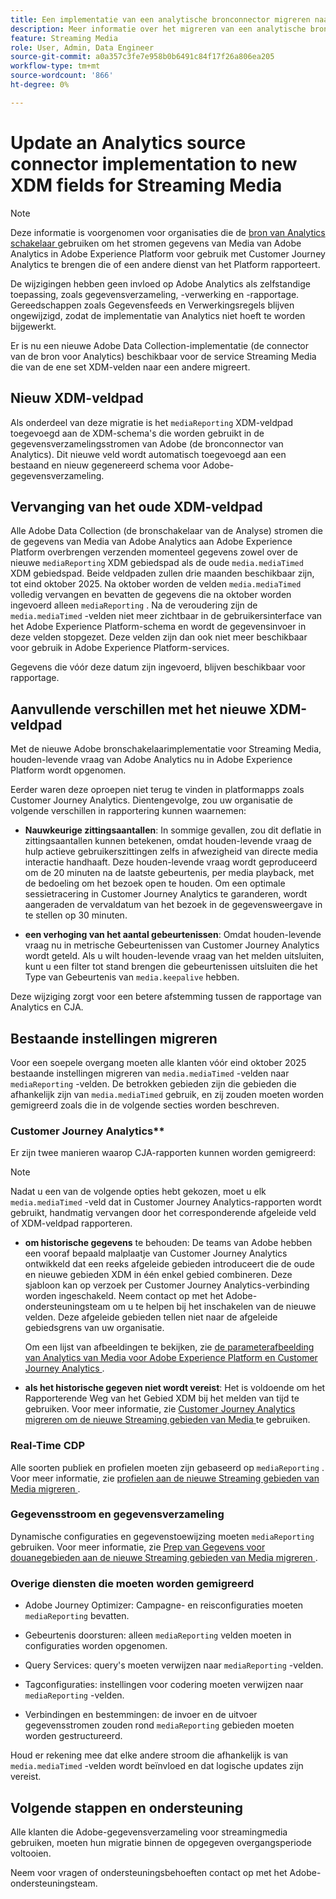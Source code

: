 ```yaml
---
title: Een implementatie van een analytische bronconnector migreren naar bijgewerkte XDM Streaming Media-velden
description: Meer informatie over het migreren van een analytische bronverbindingsimplementatie naar bijgewerkte XDM Streaming Media-velden
feature: Streaming Media
role: User, Admin, Data Engineer
source-git-commit: a0a357c3fe7e958b0b6491c84f17f26a806ea205
workflow-type: tm+mt
source-wordcount: '866'
ht-degree: 0%

---
```


# Update an Analytics source connector implementation to new XDM fields for Streaming Media

>[!NOTE]
>
>Deze informatie is voorgenomen voor organisaties die de [ bron van Analytics schakelaar ](https://experienceleague.adobe.com/en/docs/experience-platform/sources/connectors/adobe-applications/analytics) gebruiken om het stromen gegevens van Media van Adobe Analytics in Adobe Experience Platform voor gebruik met Customer Journey Analytics te brengen die of een andere dienst van het Platform rapporteert.
>
>De wijzigingen hebben geen invloed op Adobe Analytics als zelfstandige toepassing, zoals gegevensverzameling, -verwerking en -rapportage. Gereedschappen zoals Gegevensfeeds en Verwerkingsregels blijven ongewijzigd, zodat de implementatie van Analytics niet hoeft te worden bijgewerkt.

Er is nu een nieuwe Adobe Data Collection-implementatie (de connector van de bron voor Analytics) beschikbaar voor de service Streaming Media die van de ene set XDM-velden naar een andere migreert.

## Nieuw XDM-veldpad

Als onderdeel van deze migratie is het `mediaReporting` XDM-veldpad toegevoegd aan de XDM-schema&#39;s die worden gebruikt in de gegevensverzamelingsstromen van Adobe (de bronconnector van Analytics). Dit nieuwe veld wordt automatisch toegevoegd aan een bestaand en nieuw gegenereerd schema voor Adobe-gegevensverzameling.

## Vervanging van het oude XDM-veldpad

Alle Adobe Data Collection (de bronschakelaar van de Analyse) stromen die de gegevens van Media van Adobe Analytics aan Adobe Experience Platform overbrengen verzenden momenteel gegevens zowel over de nieuwe `mediaReporting` XDM gebiedspad als de oude `media.mediaTimed` XDM gebiedspad. Beide veldpaden zullen drie maanden beschikbaar zijn, tot eind oktober 2025. Na oktober worden de velden `media.mediaTimed` volledig vervangen en bevatten de gegevens die na oktober worden ingevoerd alleen `mediaReporting` . Na de veroudering zijn de `media.mediaTimed` -velden niet meer zichtbaar in de gebruikersinterface van het Adobe Experience Platform-schema en wordt de gegevensinvoer in deze velden stopgezet. Deze velden zijn dan ook niet meer beschikbaar voor gebruik in Adobe Experience Platform-services.

Gegevens die vóór deze datum zijn ingevoerd, blijven beschikbaar voor rapportage.

## Aanvullende verschillen met het nieuwe XDM-veldpad

Met de nieuwe Adobe bronschakelaarimplementatie voor Streaming Media, houden-levende vraag van Adobe Analytics nu in Adobe Experience Platform wordt opgenomen.

Eerder waren deze oproepen niet terug te vinden in platformapps zoals Customer Journey Analytics. Dientengevolge, zou uw organisatie de volgende verschillen in rapportering kunnen waarnemen:

* **Nauwkeurige zittingsaantallen**: In sommige gevallen, zou dit deflatie in zittingsaantallen kunnen betekenen, omdat houden-levende vraag de hulp actieve gebruikerszittingen zelfs in afwezigheid van directe media interactie handhaaft. Deze houden-levende vraag wordt geproduceerd om de 20 minuten na de laatste gebeurtenis, per media playback, met de bedoeling om het bezoek open te houden. Om een optimale sessietracering in Customer Journey Analytics te garanderen, wordt aangeraden de vervaldatum van het bezoek in de gegevensweergave in te stellen op 30 minuten.

* **een verhoging van het aantal gebeurtenissen**: Omdat houden-levende vraag nu in metrische Gebeurtenissen van Customer Journey Analytics wordt geteld. Als u wilt houden-levende vraag van het melden uitsluiten, kunt u een filter tot stand brengen die gebeurtenissen uitsluiten die het Type van Gebeurtenis van `media.keepalive` hebben.

Deze wijziging zorgt voor een betere afstemming tussen de rapportage van Analytics en CJA.

## Bestaande instellingen migreren

Voor een soepele overgang moeten alle klanten vóór eind oktober 2025 bestaande instellingen migreren van `media.mediaTimed` -velden naar `mediaReporting` -velden. De betrokken gebieden zijn die gebieden die afhankelijk zijn van `media.mediaTimed` gebruik, en zij zouden moeten worden gemigreerd zoals die in de volgende secties worden beschreven.

### Customer Journey Analytics**

Er zijn twee manieren waarop CJA-rapporten kunnen worden gemigreerd:

>[!NOTE]
>
>Nadat u een van de volgende opties hebt gekozen, moet u elk `media.mediaTimed` -veld dat in Customer Journey Analytics-rapporten wordt gebruikt, handmatig vervangen door het corresponderende afgeleide veld of XDM-veldpad rapporteren.

* **om historische gegevens** te behouden: De teams van Adobe hebben een vooraf bepaald malplaatje van Customer Journey Analytics ontwikkeld dat een reeks afgeleide gebieden introduceert die de oude en nieuwe gebieden XDM in één enkel gebied combineren. Deze sjabloon kan op verzoek per Customer Journey Analytics-verbinding worden ingeschakeld. Neem contact op met het Adobe-ondersteuningsteam om u te helpen bij het inschakelen van de nieuwe velden. Deze afgeleide gebieden tellen niet naar de afgeleide gebiedsgrens van uw organisatie.

  Om een lijst van afbeeldingen te bekijken, zie [ de parameterafbeelding van Analytics van Media voor Adobe Experience Platform en Customer Journey Analytics ](/help/use-cases/xdm-updates/parameters-mapping.md).

* **als het historische gegeven niet wordt vereist**: Het is voldoende om het Rapporterende Weg van het Gebied XDM bij het melden van tijd te gebruiken. Voor meer informatie, zie [ Customer Journey Analytics migreren om de nieuwe Streaming gebieden van Media ](/help/use-cases/xdm-updates/migrate-cja-setup.md) te gebruiken.

### Real-Time CDP

Alle soorten publiek en profielen moeten zijn gebaseerd op `mediaReporting` . Voor meer informatie, zie [ profielen aan de nieuwe Streaming gebieden van Media migreren ](/help/use-cases/xdm-updates/migrate-profiles.md).

### Gegevensstroom en gegevensverzameling

Dynamische configuraties en gegevenstoewijzing moeten `mediaReporting` gebruiken. Voor meer informatie, zie [ Prep van Gegevens voor douanegebieden aan de nieuwe Streaming gebieden van Media migreren ](/help/use-cases/xdm-updates/migrate-dataprep.md).

### Overige diensten die moeten worden gemigreerd

* Adobe Journey Optimizer: Campagne- en reisconfiguraties moeten `mediaReporting` bevatten.

* Gebeurtenis doorsturen: alleen `mediaReporting` velden moeten in configuraties worden opgenomen.

* Query Services: query&#39;s moeten verwijzen naar `mediaReporting` -velden.

* Tagconfiguraties: instellingen voor codering moeten verwijzen naar `mediaReporting` -velden.

* Verbindingen en bestemmingen: de invoer en de uitvoer gegevensstromen zouden rond `mediaReporting` gebieden moeten worden gestructureerd.

Houd er rekening mee dat elke andere stroom die afhankelijk is van `media.mediaTimed` -velden wordt beïnvloed en dat logische updates zijn vereist.

## Volgende stappen en ondersteuning

Alle klanten die Adobe-gegevensverzameling voor streamingmedia gebruiken, moeten hun migratie binnen de opgegeven overgangsperiode voltooien.

Neem voor vragen of ondersteuningsbehoeften contact op met het Adobe-ondersteuningsteam.

